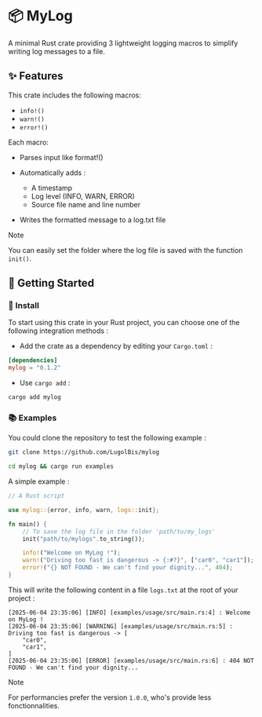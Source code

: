 # 📦 MyLog

A minimal Rust crate providing 3 lightweight logging macros to simplify writing log messages to a file.

## ✨ Features

This crate includes the following macros:
- ```info!()```
- ```warn!()```
- ```error!()```

Each macro:

- Parses input like format!()

- Automatically adds :
    - A timestamp
    - Log level (INFO, WARN, ERROR)
    - Source file name and line number
- Writes the formatted message to a log.txt file

> [!NOTE]
> You can easily set the folder where the log file is saved with the function ```init()```.

## 🚀 Getting Started

### 🔧​ Install
To start using this crate in your Rust project, you can choose one of the following integration methods :

- Add the crate as a dependency by editing your `Cargo.toml` :
```toml
[dependencies]
mylog = "0.1.2"
```

- Use `cargo add` :
```bash
cargo add mylog
```

### 📚​ Examples
You could clone the repository to test the following example :
```bash
git clone https://github.com/LugolBis/mylog
```
```bash
cd mylog && cargo run examples
```

A simple example :
```rust
// A Rust script

use mylog::{error, info, warn, logs::init};

fn main() {
    // To save the log file in the folder 'path/to/my_logs'
    init("path/to/mylogs".to_string());

    info!("Welcome on MyLog !");
    warn!("Driving too fast is dangerous -> {:#?}", ["car0", "car1"]);
    error!("{} NOT FOUND - We can't find your dignity...", 404);
}
```

This will write the following content in a file `logs.txt` at the root of your project :
```
[2025-06-04 23:35:06] [INFO] [examples/usage/src/main.rs:4] : Welcome on MyLog !
[2025-06-04 23:35:06] [WARNING] [examples/usage/src/main.rs:5] : Driving too fast is dangerous -> [
    "car0",
    "car1",
]
[2025-06-04 23:35:06] [ERROR] [examples/usage/src/main.rs:6] : 404 NOT FOUND - We can't find your dignity...
```

> [!NOTE]
> For performancies prefer the version ```1.0.0```, who's provide less fonctionnalities.
